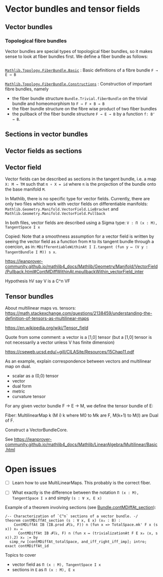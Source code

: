 # Vector bundles and tensor fields

## Vector bundles

### Topological fibre bundles

Vector bundles are special types of topological fiber bundles, so it makes sense to look at fiber bundles first. We define a fiber bundle as follows:

```

```

[`Mathlib.Topology.FiberBundle.Basic`](https://leanprover-community.github.io/mathlib4_docs/Mathlib/Topology/FiberBundle/Basic.html)
: Basic definitions of a fibre bundle `F → E → B`

[`Mathlib.Topology.FiberBundle.Constructions`](https://leanprover-community.github.io/mathlib4_docs/Mathlib/Topology/FiberBundle/Constructions.html)
: Construction of important fibre bundles, namely
* the fiber bundle structure `Bundle.Trivial.fiberBundle` on the trivial bundle and homeomorphism to `F → F × B → B`
* the fiber bundle structure on the fibre wise product of two fiber bundles
* the pullback of the fiber bundle structure `F → E → B` by a function `f: B' → B`.






## Sections in vector bundles

## Vector fields as sections

## Vector field

Vector fields can be described as sections in the tangent bundle, i.e. a map `X: M → TM` such that `π ∘ X = id` where `π` is the projection of the bundle onto the base manifold `M`.

In Mathlib, there is no specific type for vector fields.
Currently, there are only two files which work with vector fields on differentiable manifolds:
`Mathlib.Geometry.Manifold.VectorField.LieBracket` and `Mathlib.Geometry.Manifold.VectorField.Pullback`

In both files, vector fields are described using a Sigma type:
`V : Π (x : M), TangentSpace I x`

Copied:
Note that a smoothness assumption for a vector field is written by seeing the vector field as
a function from `M` to its tangent bundle through a coercion, as in:
`MDifferentiableWithinAt I I.tangent (fun y ↦ (V y : TangentBundle I M)) s x`.




https://leanprover-community.github.io/mathlib4_docs/Mathlib/Geometry/Manifold/VectorField/Pullback.html#ContMDiffWithinAt.mpullbackWithin_vectorField_inter

Hypothesis hV say V is a C^n VF



## Tensor bundles

About multilinear maps vs. tensors: https://math.stackexchange.com/questions/2138459/understanding-the-definition-of-tensors-as-multilinear-maps

https://en.wikipedia.org/wiki/Tensor_field

Quote from some comment: a vector is a [1,0] tensor (but a [1,0] tensor is not necessarily a vector unless V
 has finite dimension)

https://cseweb.ucsd.edu/~gill/CILASite/Resources/15Chap11.pdf



As an example, explain correspondence between vectors and multilinear map on dual.
* scalar as a (0,0) tensor
* vector
* dual form
* metric
* curvature tensor


For any given vector bundle F -> E -> M, we define the tensor bundle of E:

Fiber: MultilinearMap k (M i) k
where M0 to Mk are F, M(k+1) to M(l) are Dual of F.

Construct a VectorBundleCore.


See https://leanprover-community.github.io/mathlib4_docs/Mathlib/LinearAlgebra/Multilinear/Basic.html



# Open issues

- [ ] Learn how to use MultiLinearMaps. This probably is the correct fiber.
- [ ] What exactly is the difference between the notation `Π (x : M), TangentSpace I x` and simply `(s : ∀ x, E x)`





Example of a theorem involving sections (see [Bundle.contMDiffAt_section](https://leanprover-community.github.io/mathlib4_docs/Mathlib/Geometry/Manifold/VectorBundle/Basic.html#Bundle.contMDiffAt_section)):

```
/-- Characterization of `C^n` sections of a vector bundle. -/
theorem contMDiffAt_section (s : ∀ x, E x) (x₀ : B) :
    ContMDiffAt IB (IB.prod 𝓘(𝕜, F)) n (fun x => TotalSpace.mk' F x (s x)) x₀ ↔
      ContMDiffAt IB 𝓘(𝕜, F) n (fun x ↦ (trivializationAt F E x₀ ⟨x, s x⟩).2) x₀ := by
  simp_rw [contMDiffAt_totalSpace, and_iff_right_iff_imp]; intro; exact contMDiffAt_id
```

Topics to cover
* vector field as `Π (x : M), TangentSpace I x`
* sections in `E` as `Π (x : M), E x`
